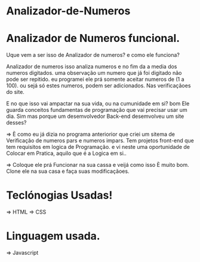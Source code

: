 # Analizador-de-Numeros
# Analizador de Numeros funcional.

Uque vem a ser isso de Analizador de numeros? e como ele funciona? 
 
Analizador de numeros isso analiza numeros e no fim da a media dos numeros digitados. 
uma observação um numero que já foi digitado não pode ser repitido. 
eu programei ele prá somente aceitar numeros de (1 a 100). ou sejá só estes numeros, 
podem ser adicionados. Nas verificaçãoes do site. 
 

E no que isso vai ampactar na sua vida, ou na cumunidade em si? bom Ele guarda conceitos fundamentas de 
programação que vai precisar usar um dia. Sim mas porque um desemvolvedor Back-end desemvolveu um site desses? 

=> È como eu já dizia no programa anteriorior que criei um sitema de Verificação de numeros pars e numeros impars. Tem projetos front-end que tem requisitos em logica de Programação. e vi neste uma oportunidade de 
Colocar em Pratica, aquilo que é a Logica em si.. 

=> Coloque ele prá Funcionar na sua cassa e veijá como isso È muito bom. 
Clone ele na sua casa e faça suas modificaçãoes. 

 # Teclónogias Usadas! 
 => HTML 
 => CSS  

# Linguagem usada. 
 => Javascript

 